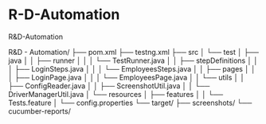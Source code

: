 # R-D-Automation
R&amp;D-Automation

R&D - Automation/
├── pom.xml
├── testng.xml
├── src
│   └── test
│       ├── java
│       │   ├── runner
│       │   │   └── TestRunner.java
│       │   ├── stepDefinitions
│       │   │   ├── LoginSteps.java
│       │   │   └── EmployeesSteps.java
│       │   ├── pages
│       │   │   ├── LoginPage.java
│       │   │   └── EmployeesPage.java
│       │   └── utils
│       │       ├── ConfigReader.java
│       │       ├── ScreenshotUtil.java
│       │       └── DriverManagerUtil.java
│       └── resources
│           ├── features
│           │   └── Tests.feature
│           └── config.properties
└── target/
    ├── screenshots/
    └── cucumber-reports/


